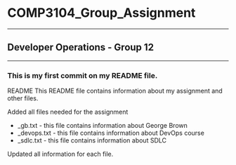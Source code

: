 # COMP3104_Group_Assignment
-------------------------------------------------------------------------------------------------------------------------
## Developer Operations - Group 12
-------------------------------------------------------------------------------------------------------------------------
### This is my first commit on my README file.

README
This README file contains information about my assignment and other files.

Added all files needed for the assignment
- _gb.txt       - this file contains information about George Brown
- _devops.txt   - this file contains information about DevOps course
- _sdlc.txt     - this file contains information about SDLC

Updated all information for each file.